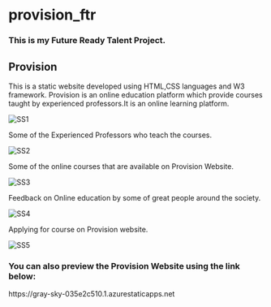 # provision_ftr
<h3>This is my Future Ready Talent Project.</h3>
<h2>Provision</h2>

This is a static website developed using HTML,CSS languages and W3 framework. Provision is an online education platform which provide courses taught by experienced professors.It is an online learning platform.

![SS1](https://user-images.githubusercontent.com/85045188/184541603-f90c820b-2c62-44bd-a52e-e5a095bbc3a6.jpg)

Some of the Experienced Professors who teach the courses.

![SS2](https://user-images.githubusercontent.com/85045188/184541670-29230e5c-39fa-456a-925d-9bee32dbaf40.jpg)

Some of the online courses that are available on Provision Website.

![SS3](https://user-images.githubusercontent.com/85045188/184541709-66856dde-9fe9-42d4-a269-74052cb0d3a7.jpg)

Feedback on Online education by some of great people around the society.

![SS4](https://user-images.githubusercontent.com/85045188/184541727-f5a56721-05f2-4b63-bcf9-b737249cade4.jpg)

Applying for course on Provision website.


![SS5](https://user-images.githubusercontent.com/85045188/184541746-c62b6fb9-fc6e-4551-8a3b-49924be50586.jpg)

<h3>You can also preview the Provision Website using the link below:</h3>
https://gray-sky-035e2c510.1.azurestaticapps.net
